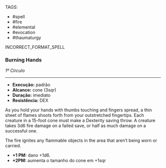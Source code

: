 TAGS:
- #spell
- #fire
- #elemental
- #evocation
- #thaumaturgy

INCORRECT_FORMAT_SPELL
### Burning Hands
*1º Círculo*
___
- **Execução:** padrão
- **Alcance:** cone (3sqr)
- **Duração:** imediato
- **Resistência:** DEX

As you hold your hands with thumbs touching and fingers spread, a thin sheet of flames shoots forth from your outstretched fingertips. Each creature in a 15-foot cone must make a Dexterity saving throw. A creature takes 3d6 fire damage on a failed save, or half as much damage on a successful one.

The fire ignites any flammable objects in the area that aren’t being worn or carried.

- **+1 PM:** dano +1d6.
- **+2PM:** aumenta o tamanho do cone em +1sqr
